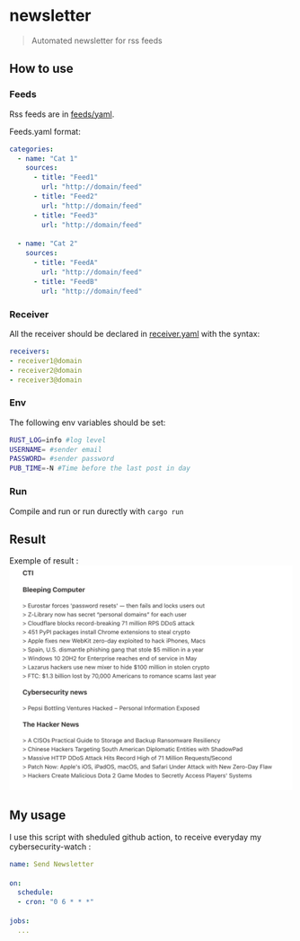 # newsletter
> Automated newsletter for rss feeds

## How to use

### Feeds
Rss feeds are in [feeds/yaml](feeds.yaml).

Feeds.yaml format:
```yaml
categories:
  - name: "Cat 1"
    sources:
      - title: "Feed1"
        url: "http://domain/feed"
      - title: "Feed2"
        url: "http://domain/feed"
      - title: "Feed3"
        url: "http://domain/feed"

  - name: "Cat 2"
    sources:
      - title: "FeedA"
        url: "http://domain/feed"
      - title: "FeedB"
        url: "http://domain/feed"

```

### Receiver

All the receiver should be declared in [receiver.yaml](/) with the syntax:
```yaml
receivers:
- receiver1@domain
- receiver2@domain
- receiver3@domain
```

### Env

The following env variables should be set:
```bash
RUST_LOG=info #log level
USERNAME= #sender email 
PASSWORD= #sender password
PUB_TIME=-N #Time before the last post in day
```

### Run
Compile and run or run durectly with ```cargo run```


## Result

Exemple of result : 
![Img result](assets/result.png)

## My usage 
I use this script with sheduled github action, to receive everyday my cybersecurity-watch :
```yaml
name: Send Newsletter

on:
  schedule:
  - cron: "0 6 * * *"

jobs:
  ...
```
